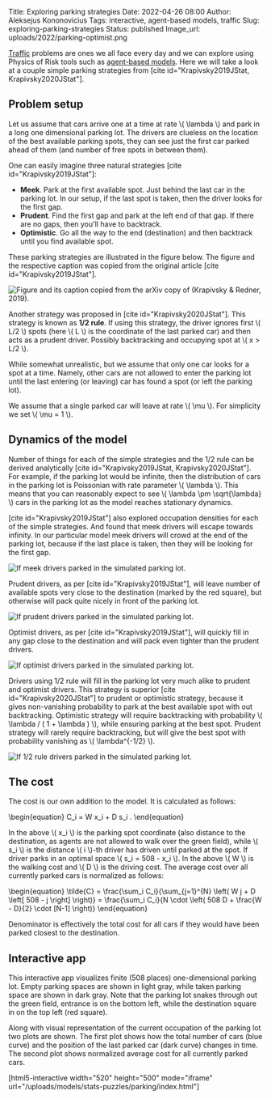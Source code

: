 Title: Exploring parking strategies
Date: 2022-04-26 08:00
Author: Aleksejus Kononovicius
Tags: interactive, agent-based models, traffic
Slug: exploring-parking-strategies
Status: published
Image_url: uploads/2022/parking-optimist.png

[Traffic](/tag/traffic/) problems are ones we all face every day and we can
explore using Physics of Risk tools such as [agent-based
models](/tag/agent-based-models/). Here we will take a look at a couple
simple parking strategies from [cite id="Krapivsky2019JStat,
Krapivsky2020JStat"].
<!--more-->

## Problem setup

Let us assume that cars arrive one at a time at rate \\\( \lambda \\\) and
park in a long one dimensional parking lot. The drivers are clueless on the
location of the best available parking spots, they can see just the first car
parked ahead of them (and number of free spots in between them).

One can easily imagine three natural strategies [cite
id="Krapivsky2019JStat"]:

* **Meek**. Park at the first available spot. Just behind the last car in
the parking lot. In our setup, if the last spot is taken, then the driver
looks for the first gap.
* **Prudent**. Find the first gap and park at the left end of that gap. If
there are no gaps, then you'll have to backtrack.
* **Optimistic**. Go all the way to the end (destination) and then backtrack
until you find available spot.

These parking strategies are illustrated in the figure below. The figure
and the respective caption was copied from the original article [cite
id="Krapivsky2019JStat"].

![Figure and its caption copied from the arXiv copy of (Krapivsky & Redner,
2019).]({static}/uploads/2022/parking-strategies.png)

Another strategy was proposed in [cite id="Krapivsky2020JStat"]. This
strategy is known as **1/2 rule**. If using this strategy, the driver
ignores first \\\( L/2 \\\) spots (here \\\( L \\\) is the coordinate of the
last parked car) and then acts as a prudent driver. Possibly backtracking
and occupying spot at \\\( x > L/2 \\\).

While somewhat unrealistic, but we assume that only one car looks for a spot
at a time. Namely, other cars are not allowed to enter the parking lot until
the last entering (or leaving) car has found a spot (or left the parking
lot).

We assume that a single parked car will leave at rate \\\( \mu \\\). For
simplicity we set \\\( \mu = 1 \\\).

## Dynamics of the model

Number of things for each of the simple strategies and the 1/2 rule can be
derived analytically [cite id="Krapivsky2019JStat, Krapivsky2020JStat"]. For
example, if the parking lot would be infinite, then the distribution of cars
in the parking lot is Poissonian with rate parameter \\\( \lambda \\\). This
means that you can reasonably expect to see
\\\( \lambda \pm \sqrt{\lambda} \\\) cars in the parking lot as the model
reaches stationary dynamics.

[cite id="Krapivsky2019JStat"] also explored occupation densities for each
of the simple strategies. And found that meek drivers will escape towards
infinity. In our particular model meek drivers will crowd at the end of the
parking lot, because if the last place is taken, then they will be looking
for the first gap.

![If meek drivers parked in the simulated parking
lot.]({static}/uploads/2022/parking-meek.png "If meek drivers parked in the
simulated parking lot.")

Prudent drivers, as per [cite id="Krapivsky2019JStat"], will leave number of
available spots very close to the destination (marked by the red square),
but otherwise will pack quite nicely in front of the parking lot.

![If prudent drivers parked in the simulated parking
lot.]({static}/uploads/2022/parking-prudent.png "If prudent drivers parked in the
simulated parking lot.")

Optimist drivers, as per [cite id="Krapivsky2019JStat"], will quickly fill
in any gap close to the destination and will pack even tighter than the
prudent drivers.

![If optimist drivers parked in the simulated parking
lot.]({static}/uploads/2022/parking-optimist.png "If optimist drivers parked in the
simulated parking lot.")

Drivers using 1/2 rule will fill in the parking lot very much alike to
prudent and optimist drivers. This strategy is superior [cite
id="Krapivsky2020JStat"] to prudent or optimistic strategy, because it gives
non-vanishing probability to park at the best available spot with out
backtracking. Optimistic strategy will require backtracking with probability
\\\( \lambda / ( 1 + \lambda ) \\\), while ensuring parking at the best
spot. Prudent strategy will rarely require backtracking, but will give the
best spot with probability vanishing as \\\( \lambda^{-1/2} \\\).

![If 1/2 rule drivers parked in the simulated parking
lot.]({static}/uploads/2022/parking-half.png "If 1/2 rule drivers parked in the
simulated parking lot.")

## The cost

The cost is our own addition to the model. It is calculated as follows:

\begin{equation}
    C\_i = W x\_i + D s\_i .
\end{equation}

In the above \\\( x\_i \\\) is the parking spot coordinate (also distance to
the destination, as agents are not allowed to walk over the green field),
while \\\( s\_i \\\) is the distance \\\( i \\\)-th driver has driven until
parked at the spot. If driver parks in an optimal space
\\\( s\_i = 508 - x\_i \\\). In the above \\\( W \\\) is the walking cost
and \\\( D \\\) is the driving cost. The average cost over all currently
parked cars is normalized as follows:

\begin{equation}
    \tilde{C} = \frac{\sum\_i C\_i}{\sum\_{j=1}^{N} \left( W j + D \left[ 508 - j \right] \right)} = \frac{\sum\_i C\_i}{N \cdot \left( 508 D + \frac{W - D}{2} \cdot [N-1] \right)}
\end{equation}

Denominator is effectively the total cost for all cars if they would have
been parked closest to the destination.

## Interactive app

This interactive app visualizes finite (508 places) one-dimensional parking
lot. Empty parking spaces are shown in light gray, while taken parking space
are shown in dark gray. Note that the parking lot snakes through out the
green field, entrance is on the bottom left, while the destination square in
on the top left (red square).

Along with visual representation of the current occupation of the parking
lot two plots are shown. The first plot shows how the total number of cars
(blue curve) and the position of the last parked car (dark curve) changes in
time. The second plot shows normalized average cost for all currently parked
cars.

[html5-interactive width="520" height="500" mode="iframe"
url="/uploads/models/stats-puzzles/parking/index.html"]
